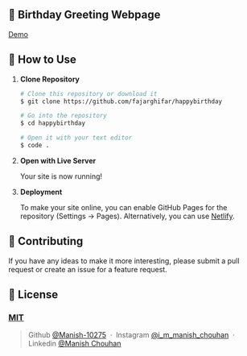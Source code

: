 ## 🎉 Birthday Greeting Webpage 

[Demo](https://manish-10275.github.io/Happy-Birthday-Richa/)

## 🚀 How to Use

1.  **Clone Repository**

    ```bash
    # Clone this repository or download it
    $ git clone https://github.com/fajarghifar/happybirthday

    # Go into the repository
    $ cd happybirthday

    # Open it with your text editor
    $ code .
    ```

2. **Open with Live Server**

    Your site is now running!

3. **Deployment**

    To make your site online, you can enable GitHub Pages for the repository (Settings -> Pages). Alternatively, you can use [Netlify](https://www.netlify.com/).

## 📝 Contributing

If you have any ideas to make it more interesting, please submit a pull request or create an issue for a feature request.

## 🤝 License

### [MIT](LICENSE)

> Github [@Manish-10275](https://github.com/Manish-10275) &nbsp;&middot;&nbsp;
> Instagram [@i_m_manish_chouhan](https://www.instagram.com/i_m_manish_chouhan/) &nbsp;&middot;&nbsp;
> Linkedin [@Manish Chouhan](https://www.linkedin.com/in/manish-chouhan-2301a7230/)
